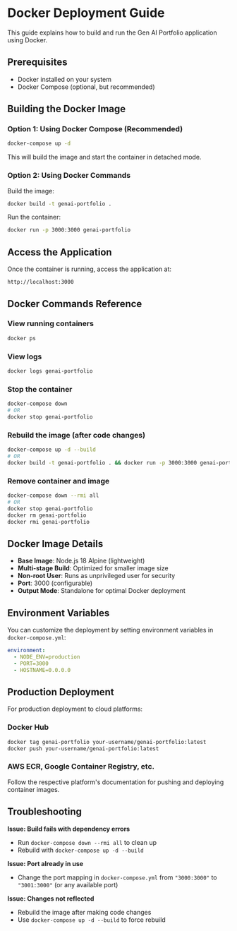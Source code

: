 # Docker Deployment Guide

This guide explains how to build and run the Gen AI Portfolio application using Docker.

## Prerequisites

- Docker installed on your system
- Docker Compose (optional, but recommended)

## Building the Docker Image

### Option 1: Using Docker Compose (Recommended)

```bash
docker-compose up -d
```

This will build the image and start the container in detached mode.

### Option 2: Using Docker Commands

Build the image:
```bash
docker build -t genai-portfolio .
```

Run the container:
```bash
docker run -p 3000:3000 genai-portfolio
```

## Access the Application

Once the container is running, access the application at:
```
http://localhost:3000
```

## Docker Commands Reference

### View running containers
```bash
docker ps
```

### View logs
```bash
docker logs genai-portfolio
```

### Stop the container
```bash
docker-compose down
# OR
docker stop genai-portfolio
```

### Rebuild the image (after code changes)
```bash
docker-compose up -d --build
# OR
docker build -t genai-portfolio . && docker run -p 3000:3000 genai-portfolio
```

### Remove container and image
```bash
docker-compose down --rmi all
# OR
docker stop genai-portfolio
docker rm genai-portfolio
docker rmi genai-portfolio
```

## Docker Image Details

- **Base Image**: Node.js 18 Alpine (lightweight)
- **Multi-stage Build**: Optimized for smaller image size
- **Non-root User**: Runs as unprivileged user for security
- **Port**: 3000 (configurable)
- **Output Mode**: Standalone for optimal Docker deployment

## Environment Variables

You can customize the deployment by setting environment variables in `docker-compose.yml`:

```yaml
environment:
  - NODE_ENV=production
  - PORT=3000
  - HOSTNAME=0.0.0.0
```

## Production Deployment

For production deployment to cloud platforms:

### Docker Hub
```bash
docker tag genai-portfolio your-username/genai-portfolio:latest
docker push your-username/genai-portfolio:latest
```

### AWS ECR, Google Container Registry, etc.
Follow the respective platform's documentation for pushing and deploying container images.

## Troubleshooting

**Issue: Build fails with dependency errors**
- Run `docker-compose down --rmi all` to clean up
- Rebuild with `docker-compose up -d --build`

**Issue: Port already in use**
- Change the port mapping in `docker-compose.yml` from `"3000:3000"` to `"3001:3000"` (or any available port)

**Issue: Changes not reflected**
- Rebuild the image after making code changes
- Use `docker-compose up -d --build` to force rebuild

